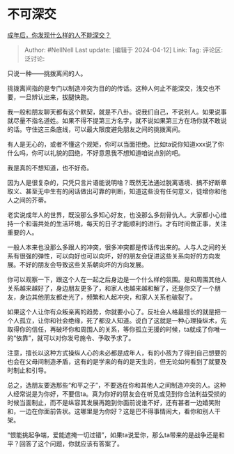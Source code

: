 # 不可深交
[成年后，你发现什么样的人不能深交？](https://www.zhihu.com/question/320563730/answer/3463209195)

> Author: #NellNell
> Last update: [编辑于 2024-04-12]
> Link:
> Tag:
> 评论区:
> 泛讨论:

只说一种——挑拨离间的人。

挑拨离间指的是专门以制造冲突为目的的传话。这种人何止不能深交，浅交也不要，一旦辨认出来，拔腿快跑。

我一般和朋友聊天都有这个默契，就是不八卦。说我们自己，不说别人。如果说事就尽量不指名道姓。如果不得不提第三方名字，就不说如果第三方在场你就不敢说的话。守住这三条底线，可以最大限度避免朋友之间的挑拨离间。

有人是无心的，或者不懂这个规矩，你可以当面拒绝。比如ta说你知道xxx说了你什么吗，你可以礼貌的回绝，不好意思我不想知道咱说点别的吧。

我是真的不想知道，也不好奇。

因为人是很复杂的，只凭只言片语能说明啥？既然无法通过脱离语境、搞不好断章取义、甚至无中生有的闲话做出可靠的判断，知道这些没有任何意义，徒增你和他人之间的芥蒂。

老实说成年人的世界，既没那么多知心好友，也没那么多刻骨仇人。大家都小心维持一个和谐共处的生活环境，每天的日子才能顺利的进行。才有时间做正事，关注重要的人。

一般人本来也没那么多跟人的冲突，很多冲突都是传话传出来的。人与人之间的关系有很强的弹性，可以向好也可以向坏，好的朋友会促进这些关系向好的方向发展。不好的朋友会导致这些关系朝向坏的方向发展。

你可以观察一下，跟这个人在一起之后身边是一个什么样的氛围。是和周围其他人关系越来越好了，身边朋友更多了，和家人也越来越和解了，还是你交了一个朋友，身边其他朋友都走光了，频繁和人起冲突，和家人关系也破裂了。

如果这个人让你有众叛亲离的趋势，你就要小心了。反社会人格最擅长的就是把一个人孤立，让你和社会绝缘，死了都没人知道。说白了这就是一种心理操纵术，先取得你的信任，再破坏你和周围人的关系，等你孤立无援的时候，ta就成了你唯一的“依靠”，就可以对你发号施令、予取予求了。

注意，擅长以这种方式操纵人心的未必都是成年人，有的小孩为了得到自己想要的也会在父母间制造矛盾，这有的是学来的有的是天生的，但无论如何看到了就要及时制止和引导。

总之，选朋友要选那些“和平之子”，不要选在你和其他人之间制造冲突的人。这种人经常说是为你好，不要信ta。真为你好的朋友会在听见或见到你合法利益受损的时候当面制止，而不是纵容其发展再跑到你面前说谁不好，还有甚者一边嬉笑附和，一边在你面前告状。这哪里是为你好？这是巴不得事情闹大，看你和别人干架。

“恨能挑起争端，爱能遮掩一切过错”，如果ta说爱你，那么ta带来的是战争还是和平？回答了这个问题，你就应该有答案了。

